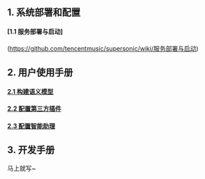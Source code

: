 ## 1. 系统部署和配置
#### [1.1 服务部署与启动]
(https://github.com/tencentmusic/supersonic/wiki/服务部署与启动)

## 2. 用户使用手册
#### [2.1 构建语义模型](https://github.com/tencentmusic/supersonic/wiki/%E8%AF%AD%E4%B9%89%E6%A8%A1%E5%9E%8B%E4%BD%BF%E7%94%A8%E6%89%8B%E5%86%8C)
#### [2.2 配置第三方插件](https://github.com/tencentmusic/supersonic/wiki/%E7%AC%AC%E4%B8%89%E6%96%B9%E6%8F%92%E4%BB%B6%E4%BD%BF%E7%94%A8%E6%89%8B%E5%86%8C)
#### [2.3 配置智能助理](https://github.com/tencentmusic/supersonic/wiki/%E6%99%BA%E8%83%BD%E5%8A%A9%E7%90%86%E4%BD%BF%E7%94%A8%E6%89%8B%E5%86%8C)

## 3. 开发手册

马上就写~